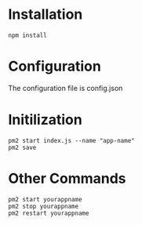 # Installation
```
npm install
```
# Configuration
The configuration file is config.json

# Initilization 
```
pm2 start index.js --name "app-name"
pm2 save
```
# Other Commands
```
pm2 start yourappname
pm2 stop yourappname
pm2 restart yourappname
```
